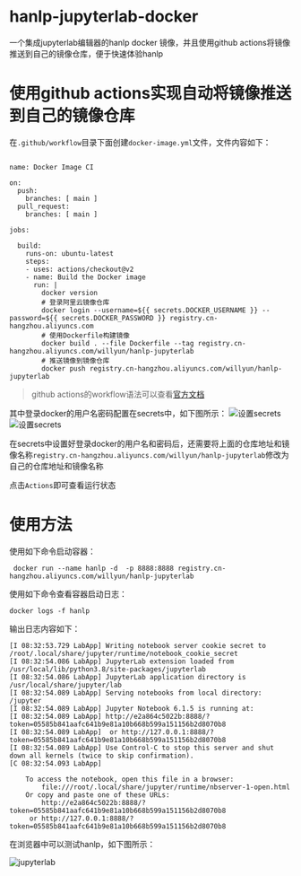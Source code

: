 # hanlp-jupyterlab-docker
一个集成jupyterlab编辑器的hanlp docker 镜像，并且使用github actions将镜像推送到自己的镜像仓库，便于快速体验hanlp
# 使用github actions实现自动将镜像推送到自己的镜像仓库

在`.github/workflow`目录下面创建`docker-image.yml`文件，文件内容如下：
```
  
name: Docker Image CI

on:
  push:
    branches: [ main ]
  pull_request:
    branches: [ main ]

jobs:

  build:
    runs-on: ubuntu-latest
    steps:
    - uses: actions/checkout@v2
    - name: Build the Docker image
      run: | 
        docker version
        # 登录阿里云镜像仓库
        docker login --username=${{ secrets.DOCKER_USERNAME }} --password=${{ secrets.DOCKER_PASSWORD }} registry.cn-hangzhou.aliyuncs.com
        # 使用Dockerfile构建镜像
        docker build . --file Dockerfile --tag registry.cn-hangzhou.aliyuncs.com/willyun/hanlp-jupyterlab
        # 推送镜像到镜像仓库
        docker push registry.cn-hangzhou.aliyuncs.com/willyun/hanlp-jupyterlab
```
> github actions的workflow语法可以查看[官方文档](https://docs.github.com/cn/free-pro-team@latest/actions/reference/workflow-syntax-for-github-actions)


其中登录docker的用户名密码配置在secrets中，如下图所示：
![设置secrets](./images/set-secrets-1.png)
![设置secrets](./images/set-secrets-2.png)

在secrets中设置好登录docker的用户名和密码后，还需要将上面的仓库地址和镜像名称`registry.cn-hangzhou.aliyuncs.com/willyun/hanlp-jupyterlab`修改为自己的仓库地址和镜像名称

点击`Actions`即可查看运行状态

# 使用方法
使用如下命令启动容器：
```
 docker run --name hanlp -d  -p 8888:8888 registry.cn-hangzhou.aliyuncs.com/willyun/hanlp-jupyterlab
```
使用如下命令查看容器启动日志：
```
docker logs -f hanlp
```
输出日志内容如下：
```
[I 08:32:53.729 LabApp] Writing notebook server cookie secret to /root/.local/share/jupyter/runtime/notebook_cookie_secret
[I 08:32:54.086 LabApp] JupyterLab extension loaded from /usr/local/lib/python3.8/site-packages/jupyterlab
[I 08:32:54.086 LabApp] JupyterLab application directory is /usr/local/share/jupyter/lab
[I 08:32:54.089 LabApp] Serving notebooks from local directory: /jupyter
[I 08:32:54.089 LabApp] Jupyter Notebook 6.1.5 is running at:
[I 08:32:54.089 LabApp] http://e2a864c5022b:8888/?token=05585b841aafc641b9e81a10b668b599a151156b2d8070b8
[I 08:32:54.089 LabApp]  or http://127.0.0.1:8888/?token=05585b841aafc641b9e81a10b668b599a151156b2d8070b8
[I 08:32:54.089 LabApp] Use Control-C to stop this server and shut down all kernels (twice to skip confirmation).
[C 08:32:54.093 LabApp] 
    
    To access the notebook, open this file in a browser:
        file:///root/.local/share/jupyter/runtime/nbserver-1-open.html
    Or copy and paste one of these URLs:
        http://e2a864c5022b:8888/?token=05585b841aafc641b9e81a10b668b599a151156b2d8070b8
     or http://127.0.0.1:8888/?token=05585b841aafc641b9e81a10b668b599a151156b2d8070b8

```
在浏览器中可以测试hanlp，如下图所示：

![jupyterlab](./images/jupyter-screenshot.png)







